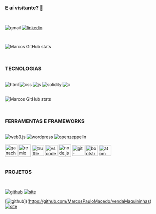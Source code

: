 ### E aí visitante?  🤙

<br/>

![gmail](https://img.shields.io/badge/Gmail-D14836?style=for-the-badge&logo=gmail&logoColor=white) 
[![linkedin](https://img.shields.io/badge/LinkedIn-0A66C2.svg?style=for-the-badge&logo=LinkedIn&logoColor=white)](https://www.linkedin.com/in/marcos-paulo-macedo/) 

</br>

![Marcos GitHub stats](https://github-readme-stats.vercel.app/api?username=marcospaulomacedo&show_icons=true&theme=onedark)

</br>

### TECNOLOGIAS

<br/>

<div class="img">
        <img alt="html" src="https://img.shields.io/badge/HTML-239120?style=for-the-badge&logo=html5&logoColor=white" alt="html">
        <img alt="css" src="https://img.shields.io/badge/CSS-239120?&style=for-the-badge&logo=css3&logoColor=white" alt="css">
        <img alt="js" src="https://img.shields.io/badge/JavaScript-F7DF1E?style=for-the-badge&logo=javascript&logoColor=black" alt="javascript">
        <img alt="solidity" src="https://img.shields.io/badge/Solidity-%23363636.svg?style=for-the-badge&logo=solidity&logoColor=white" alt="javascript">
        <img alt="c" src="https://img.shields.io/badge/c-%2300599C.svg?style=for-the-badge&logo=c&logoColor=white" alt="javascript">
</div>

<br>

![Marcos GitHub stats](	https://github-readme-stats.vercel.app/api/top-langs/?username=marcospaulomacedo&theme=blue-green)

<br>

### FERRAMENTAS E FRAMEWORKS

<br>

<div>
    <img alt="web3.js" src="https://img.shields.io/badge/web3.js-F16822?style=for-the-badge&logo=web3.js&logoColor=white" alt="html">
    <img alt="wordpress" src="https://img.shields.io/badge/WordPress-21759B.svg?style=for-the-badge&logo=WordPress&logoColor=white" alt="html"> 
    <img alt="openzeppelin" src="https://img.shields.io/badge/OpenZeppelin-4E5EE4.svg?style=for-the-badge&logo=OpenZeppelin&logoColor=white" alt="html">
</div>

<div style="display: inline_block"><br>
  <img alt="ganache" align="center" height="40" width="40" src="https://user-images.githubusercontent.com/102096687/197690875-b70bdc73-7ce4-4b3b-bdc3-41f692d3f726.png">
  <img alt="remix" align="center" height="40" width="40" src="https://user-images.githubusercontent.com/102096687/197690524-71ed389f-cca5-4558-8c4d-1057cda91ce6.png">
  <img alt="truffle" align="center" height="35" width="40" src="https://user-images.githubusercontent.com/102096687/197691299-8a3c2f5a-74f1-41ef-ae6e-ec9b2b66fba1.png">
  <img alt="vscode" align="center" height="35" width="40" src="https://user-images.githubusercontent.com/102096687/197691490-87b4724b-46c0-443c-a13e-003c68c09daa.png">
  <img alt="node.js" align="center" height="40" width="40" src="https://user-images.githubusercontent.com/102096687/197842042-2b4ecb5d-cba2-4945-a9ad-fe36b54ff541.png">
  <img alt="git-bash" align="center"  height="35" width="40" src="https://user-images.githubusercontent.com/102096687/197838660-ea30e95e-d793-4e4a-ac98-4fab67d59709.png">
  <img alt="bootstrap" align="center" height="35" width="40" src="https://user-images.githubusercontent.com/102096687/197839202-102f7a11-a836-4925-a984-629e90430ffe.png">
  <img alt="atom" align="center" height="35" width="40" src="https://user-images.githubusercontent.com/102096687/197840468-8296d66a-c9d0-4265-b840-9dc14d9ed4ea.png">
</div>

<br>

### PROJETOS

<br>

[![github](https://img.shields.io/badge/GitHub-181717.svg?style=for-the-badge&logo=GitHub&logoColor=white)](https://github.com/MarcosPauloMacedo/lendCash)
[![site](https://img.shields.io/badge/Blogger-FF5722.svg?style=for-the-badge&logo=Blogger&logoColor=white)](https://lendcash.com.br/)

[![github](https://img.shields.io/badge/GitHub-181717.svg?style=for-the-badge&logo=GitHub&logoColor=white)]((https://github.com/MarcosPauloMacedo/vendaMaquininhas)
[![site](https://img.shields.io/badge/Blogger-FF5722.svg?style=for-the-badge&logo=Blogger&logoColor=white)](https://lendcash.com.br/cartao)
